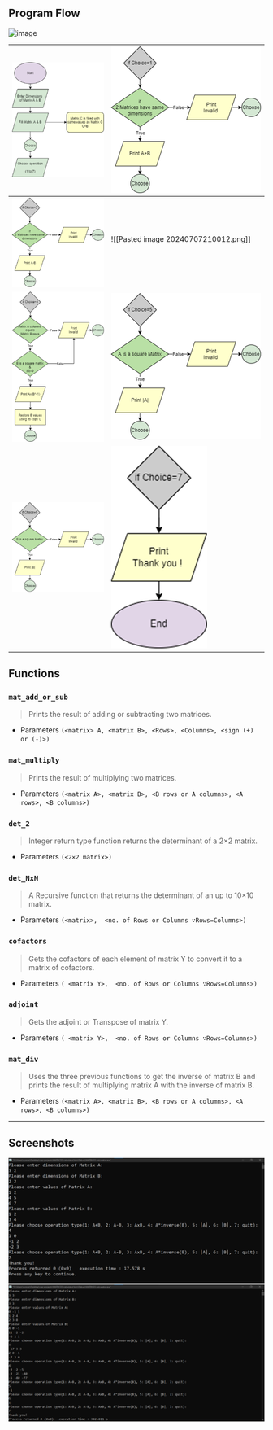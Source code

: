 
## Program Flow
![image](https://github.com/4HMED-4YMN/N-by-N-Matrix-Calculator/assets/133212934/7c7d4eaf-b712-43a4-ac88-575d933bfc5c)

| ![](https://github.com/4HMED-4YMN/N-by-N-Matrix-Calculator/blob/main/Pasted%20image%2020240707205929.png?raw=true) | ![](https://github.com/4HMED-4YMN/N-by-N-Matrix-Calculator/blob/main/Pasted%20image%2020240707205940.png?raw=true) |
| ------------------------------------------------------------------------------------------------------------------ | ------------------------------------------------------------------------------------------------------------------ |
| ![](https://github.com/4HMED-4YMN/N-by-N-Matrix-Calculator/blob/main/Pasted%20image%2020240707210006.png?raw=true) | ![[Pasted image 20240707210012.png]]<br>![]()                                                                      |
| ![](https://github.com/4HMED-4YMN/N-by-N-Matrix-Calculator/blob/main/Pasted%20image%2020240707210021.png?raw=true) | ![](https://github.com/4HMED-4YMN/N-by-N-Matrix-Calculator/blob/main/Pasted%20image%2020240707210029.png?raw=true) |
| ![](https://github.com/4HMED-4YMN/N-by-N-Matrix-Calculator/blob/main/Pasted%20image%2020240707210039.png?raw=true) | ![](https://github.com/4HMED-4YMN/N-by-N-Matrix-Calculator/blob/main/Pasted%20image%2020240707210046.png?raw=true) |

## Functions

### `mat_add_or_sub`	
>Prints the result of adding or subtracting two matrices. 
- Parameters
`(<matrix> A, <matrix B>, <Rows>, <Columns>, <sign (+) or (-)>)`

### `mat_multiply`	
>Prints the result of multiplying two matrices.
- Parameters
`(<matrix A>, <matrix B>, <B rows or A columns>, <A rows>, <B columns>)`

### `det_2`	
>Integer return type function returns the determinant of a 2×2 matrix.
- Parameters
`(<2×2 matrix>)`

### `det_NxN`	
>A Recursive function that returns the determinant of an up to 10×10 matrix.
- Parameters
`(<matrix>,  <no. of Rows or Columns ∵Rows=Columns>)`

### `cofactors`	
>Gets the cofactors of each element of matrix Y to convert it to a matrix of cofactors.
- Parameters
`( <matrix Y>,  <no. of Rows or Columns ∵Rows=Columns>)`

### `adjoint`	
>Gets the adjoint or Transpose of matrix Y.
- Parameters
`( <matrix Y>,  <no. of Rows or Columns ∵Rows=Columns>)`

### `mat_div`	
>Uses the three previous functions to get the inverse of matrix B and prints the result of multiplying matrix A with  the inverse of matrix B.  
- Parameters
`(<matrix A>, <matrix B>, <B rows or A columns>, <A rows>, <B columns>)`

---

## Screenshots
![](https://github.com/4HMED-4YMN/N-by-N-Matrix-Calculator/blob/main/Pasted%20image%2020240707205248.png?raw=true)
![](https://github.com/4HMED-4YMN/N-by-N-Matrix-Calculator/blob/main/Pasted%20image%2020240707205327.png?raw=true)
